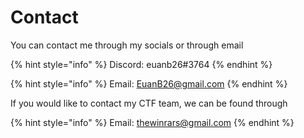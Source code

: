 # Contact

You can contact me through my socials or through email

{% hint style="info" %}
Discord: euanb26\#3764
{% endhint %}

{% hint style="info" %}
Email: EuanB26@gmail.com
{% endhint %}

If you would like to contact my CTF team, we can be found through

{% hint style="info" %}
Email: thewinrars@gmail.com
{% endhint %}



